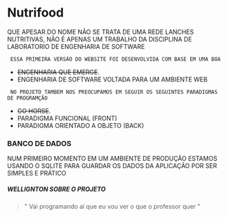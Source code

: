 # Nutrifood

QUE APESAR DO NOME NÃO SE TRATA DE UMA REDE LANCHES NUTRITIVAS, NÃO É APENAS UM TRABALHO DA DISCIPLINA DE LABORATORIO DE ENGENHARIA DE SOFTWARE

```
 ESSA PRIMEIRA VERSÃO DO WEBSITE FOI DESENVOLVIDA COM BASE EM UMA BOA
``` 
*  ~~ENGENHARIA QUE EMERGE~~.
*  ENGENHARIA DE SOFTWARE VOLTADA PARA UM AMBIENTE WEB

```
 NO PROJETO TAMBEM NOS PREOCUPAMOS EM SEGUIR OS SEGUINTES PARADIGMAS DE PROGRAMÇÃO
```
*  ~~GO HORSE~~.
*  PARADIGMA FUNCIONAL (FRONT)
*  PARADIGMA ORIENTADO A OBJETO (BACK)


### BANCO DE DADOS
NUM PRIMEIRO MOMENTO EM UM AMBIENTE DE PRODUÇÃO ESTAMOS USANDO O SQLITE PARA GUARDAR OS DADOS DA APLICAÇÃO POR SER SIMPLES E PRÁTICO


##### WELLIGNTON SOBRE O PROJETO
> " Vai programando aí que eu vou ver o que o professor quer "

